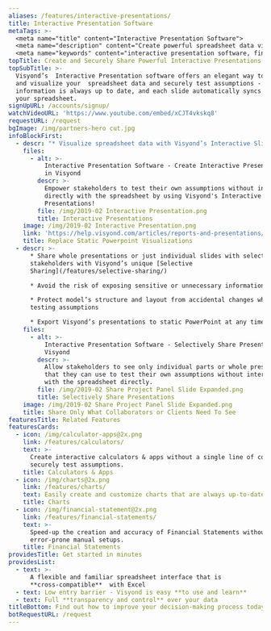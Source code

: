 ```yaml
---
aliases: /features/interactive-presentations/
title: Interactive Presentation Software
metaTags: >-
  <meta name="title" content="Interactive Presentation Software">
  <meta name="description" content="Create powerful spreadsheet data visualizations and financial model presentations with Visyond’s interactive Presentation software">
  <meta name="keywords" content="interactive presentation software, financial model presentation, data visualization software">
topTitle: Create and Securely Share Powerful Interactive Presentations
topSubTitle: >-
  Visyond’s  Interactive Presentation software offers an elegant way to present
  and visualize your  spreadsheet data and securely test assumptions -
  information is always up to date, and each slide automatically syncs data with
  your spreadsheet.
signUpURL: /accounts/signup/
watchVideoURL: 'https://www.youtube.com/embed/xCJT4vkskq8'
requestURL: /request
bgImage: /img/partners-hero cut.jpg
infoBlockFirst:
  - descr: "* Visualize spreadsheet data with Visyond’s Interactive Slides\r\n* Populate presentations with interactive elements such as charts, sliders and dropdown fields that affect and automatically updates displayed data\r\n* Securely test assumptions in an isolated environment without risking accidental changes to the model and underlying logic and calculations\r\n* Changes in the slides do not affect the model or anyone else’s view\r\n"
    files:
      - alt: >-
          Interactive Presentation Software - Create Interactive Presentations
          in Visyond
        descr: >-
          Empower stakeholders to test their own assumptions without interacting
          directly with the spreadsheet by using Visyond's Interactive
          Presentations!
        file: /img/2019-02 Interactive Presentation.png
        title: Interactive Presentations
    image: /img/2019-02 Interactive Presentation.png
    link: 'https://help.visyond.com/articles/reports-and-presentations/'
    title: Replace Static Powerpoint Visualizations
  - descr: >-
      * Share whole presentations or just individual slides with selected
      stakeholders with Visyond’s unique [Selective
      Sharing](/features/selective-sharing/)

      * Avoid the risk of exposing sensitive or unnecessary information

      * Protect model’s structure and layout from accidental changes when
      testing assumptions

      * Export Visyond’s presentations to static PowerPoint at any time
    files:
      - alt: >-
          Interactive Presentation Software - Selectively Share Presentations in
          Visyond
        descr: >-
          Allow stakeholders to see only individual parts or whole presentations
          that they can use to test their own assumptions without interacting
          with the spreadsheet directly.
        file: /img/2019-02 Share Project Panel Slide Expanded.png
        title: Selectively Share Presentations
    image: /img/2019-02 Share Project Panel Slide Expanded.png
    title: Share Only What Collaborators or Clients Need To See
featuresTitle: Related Features
featuresCards:
  - icon: /img/calculator-apps@2x.png
    link: /features/calculators/
    text: >-
      Create interactive calculators & apps without a single line of code and
      securely test assumptions.
    title: Calculators & Apps
  - icon: /img/charts@2x.png
    link: /features/charts/
    text: Easily create and customize charts that are always up-to-date.
    title: Charts
  - icon: /img/financial-statement@2x.png
    link: /features/financial-statements/
    text: >-
      Speed-up the creation and accuracy of Financial Statements without long
      error-prone manual setups.
    title: Financial Statements
providesTitle: Get started in minutes
providesList:
  - text: >-
      A flexible and familiar spreadsheet interface that is
      **cross-compatible**  with Excel
  - text: Low entry barrier - Visyond is easy **to use and learn**
  - text: Full **transparency and control** over your data
titleBottom: Find out how to improve your decision-making process today
botRequestURL: /request
---
```


